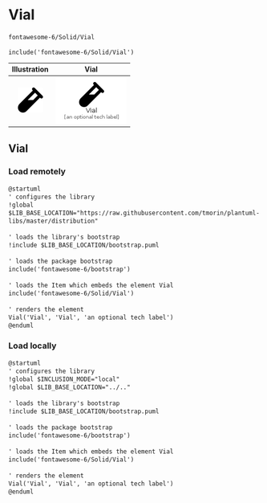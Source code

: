 # Vial


```text
fontawesome-6/Solid/Vial
```

```text
include('fontawesome-6/Solid/Vial')
```



| Illustration | Vial |
| :---: | :---: |
| ![illustration for Illustration](../../fontawesome-6/Solid/Vial.png) | ![illustration for Vial](../../fontawesome-6/Solid/Vial.Local.png) |




## Vial

### Load remotely
```plantuml
@startuml
' configures the library
!global $LIB_BASE_LOCATION="https://raw.githubusercontent.com/tmorin/plantuml-libs/master/distribution"

' loads the library's bootstrap
!include $LIB_BASE_LOCATION/bootstrap.puml

' loads the package bootstrap
include('fontawesome-6/bootstrap')

' loads the Item which embeds the element Vial
include('fontawesome-6/Solid/Vial')

' renders the element
Vial('Vial', 'Vial', 'an optional tech label')
@enduml
```

### Load locally
```plantuml
@startuml
' configures the library
!global $INCLUSION_MODE="local"
!global $LIB_BASE_LOCATION="../.."

' loads the library's bootstrap
!include $LIB_BASE_LOCATION/bootstrap.puml

' loads the package bootstrap
include('fontawesome-6/bootstrap')

' loads the Item which embeds the element Vial
include('fontawesome-6/Solid/Vial')

' renders the element
Vial('Vial', 'Vial', 'an optional tech label')
@enduml
```

